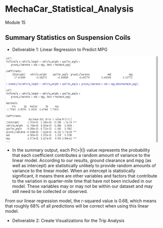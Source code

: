 # MechaCar_Statistical_Analysis
Module 15

## Summary Statistics on Suspension Coils

-  Deliverable 1: Linear Regression to Predict MPG

![Linear Regressions](https://github.com/klaudio07/MechaCar_Statistical_Analysis/blob/master/Deliverable%201%20photo%20of%20statists.jpg)

-  In the summary output, each Pr(>|t|) value represents the probability that each coefficient contributes a random amount of variance to the linear model. According to our results, ground clearance and mpg (as well as intercept) are statistically unlikely to provide random amounts of variance to the linear model. When an intercept is statistically significant, it means there are other variables and factors that contribute to the variation in quarter-mile time that have not been included in our model. These variables may or may not be within our dataset and may still need to be collected or observed.

From our linear regression model, the r-squared value is 0.68, which means that roughly 68% of all predictions will be correct when using this linear model. 

-  Deliverable 2: Create Visualizations for the Trip Analysis
